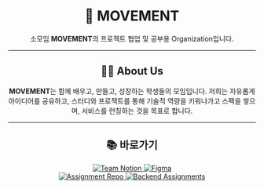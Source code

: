 <div align="center">

# 🚀 MOVEMENT

소모임 **MOVEMENT**의 프로젝트 협업 및 공부용 Organization입니다.

---

## 🧑‍💻 About Us

**MOVEMENT**는 함께 배우고, 만들고, 성장하는 학생들의 모임입니다. 저희는 자유롭게 아이디어를 공유하고, 스터디와 프로젝트를 통해 기술적 역량을 키워나가고 스팩을 쌓으며, 서비스를 런칭하는 것을 목표로 합니다.

---  

## 📚 바로가기

<a href="https://www.notion.so/1f2d1c24235c80c787abfd2191447abf?v=1f2d1c24235c80c290ae000cdbdf4b7e&source=copy_link" target="_blank">
    <img src="https://img.shields.io/badge/Notion-000000?style=for-the-badge&logo=notion&logoColor=white" alt="Team Notion"/>
</a>
<a href="https://www.figma.com/design/JnSpdKdA3beByC2qpUgdFO/%ED%95%9C%EC%84%B1%EB%8C%80-%EA%B3%B5%EC%A7%80%EC%82%AC%ED%95%AD-%EB%A0%88%ED%8D%BC%EB%9F%B0%EC%8A%A4-%EC%9E%91%EC%97%85?node-id=0-1&t=FD9G5eaC6DQ3lpBA-1" target="_blank">
    <img src="https://img.shields.io/badge/Figma-F24E1E?style=for-the-badge&logo=figma&logoColor=white" alt="Figma"/>
</a>

<br>

<a href="https://github.com/movement-devorg/Assignment" target="_blank">
    <img src="https://img.shields.io/badge/Assignment%20Repo-181717?style=for-the-badge&logo=github&logoColor=white" alt="Assignment Repo"/>
</a> 
<a href="https://github.com/movement-devorg/Assignment/tree/main/backend" target="_blank">
    <img src="https://img.shields.io/badge/Backend%20Assignments-181717?style=for-the-badge&logo=github&logoColor=white" alt="Backend Assignments"/>
</a>

</div>

